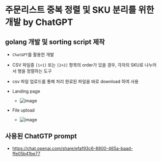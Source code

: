 # 주문리스트 중복 정렬 및 SKU 분리를 위한 개발 by ChatGPT
## golang 개발 및 sorting script 제작
* `ChatGPT`를 활용한 개발
* CSV 파일중 `[1+1]` 또는 `[2+2]` 항목의 order가 있을 경우, 각자의 SKU로 나누어서 행을 정렬하는 도구
* csv 파일 업로드를 통해 처리 완료된 파일을 바로 download 하여 사용

* Landing page
  * ![image](https://github.com/ralfyang/order_csv_sorter/assets/4043594/7eb57609-f338-49e2-a690-81dd3b4099b4)

* File upload
  * ![image](https://github.com/ralfyang/order_csv_sorter/assets/4043594/e6ffd594-9c75-436b-b457-588ee8b9064b)


## 사용된 ChatGTP prompt
* https://chat.openai.com/share/efaf93c6-8800-465a-baad-ffe05b41be77 
